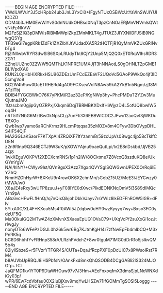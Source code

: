 -----BEGIN AGE ENCRYPTED FILE-----
YWdlLWVuY3J5cHRpb24ub3JnL3YxCi0+IFgyNTUxOSBWcUtYaVlnSWJIYUllODZD
ODM4b3JHM0EwWlYvS0dnNUdkOHBsd0NqT3pzCnNOaERjMnVNVmlsQWtsNkFpNkVW
M2FzSjZIQ3pDMWlsRlBMMWpIZkpZMnMKLT4gJTUtZ3JlYXNlIDFJSiB9NGwgQSYg
TFB9eGI7egpKRk1ZdFk1ZXZlbXJtVUdadXA5R2tHQTFjR1QyMmVKZUxGRlNvbTg4
RjZlNlIwbVRYR3dwSlB6SXpLRUdyTkt6CjY2Unp5MjQ2Q0xET0RqWlhsRDR3ZGY1
Z2hqUUZnc0Z2WW5QMThLK1NPRE1UMXJjT3hNNAotLS0gOHNLT2pGME1BL1VpdXA0
RUN2L0pHbHlXRkxHSU96ZDEzUmFCdEZEaVF2UQoVd5GAoP9WkQc4jf3ID5cmgVo8
BG2W4h9uw0DcETRHERd4gAO9FCXseaVolN8Aw59kA2YkB1n5Ngm/zj18MATzITbj
BDIB4FYGCBWkO76K7yPKM/R2az32eP/KgNWp3hy+PhcPMDuT2YZw3MuCjutnaJM0
1Qzscbm0gjipGyOZRPxj/Xkqm6DqjTBRMBKXDxlfHiWjyzD4L5otUQ8bwlW5oq4H
nRT5I17NbG6MztBwGkNpsCLg7unFti3X6EBBWICDC2JFwo12aoQvI3jWKDuT6XOo
Qwb1wp7yamo6aRChKrmz9HLcmPtqqsa35zMOZv8m4OFyw3DbOVypDHLS4lF54QjF
MA2GGLaKSaorF7KTXpAi4ZRQiXF7ItYzanmB/59zcUpVs08wgc4jp58cTklfCDEN
z2n9RInp9Q346ECTJ9W3uK/pXOWYAjnu9oaeQutLpi/lv2E8nDskbd/JjVB254Q8
1wkXEguVOKPVf2XECXcmRNS/1p1h2iW/8OCktme7Z8VcxQ8szduKQ8e/UkGYmYgW
NAI/hINY/+CWyv9Ist/QVn9goX3Azz7Xgx4QVYSglSQWGwnUPEX0OrRq6lEYZIrQ
NmnHZGhHyrW+8XKcU9r4rowOK6X2chnMn/sGebZ15UZ/MeE3/JEYCwzy0tMWA/w0
X8aJE4sRxy3wUFP8zuuJ+yF08IYE0dXwc/PIkdEONKNqOmV5i3S89dIMQcYrn9pA
ABc6vcHFwFLfHnQ//q7nQixQikjohDbkVJayv7rsYWlz8lkEDFFhROW5lGR+dFlv
5YixA0C/XL4F+KXou5Ms4f0AWi5JZdqbw0uHY0wzKyyyq7wy+Bxso3FC0ydzUF5Q
Ma0OkulGQ2MTwAZ4zXMvnX5XaeaEpUQ1OVaC79+UXqVcPf2suXxGi1ozJtrIwgJy
nonyDTo6WFePzDGJL0h26k5wr6Bg7KJtmKgH14r7zfNwEpFb4mlbCQ+M3xPnRK5q
bC8D6hbhfYvFRHnpS58rA/LRzhFVdchZ+8wr0tguM71MG0dDrR1o5jslkvQM5b4s
82iyilSbzeS+r5FVzrYTFGR4S/CUTa+DqaJfRcpPXF0pDcUIC7x8PWsoIRst7RM4
b8AUVbUpRBQJ8iHSPbfsN/OAnkFxd8mkQhQSODB4DCgGABIi2lS324MJOGfp+TCl
JaQFMD1kv1YT0P9DtaWHOuw97v7J3Hm+AEcFnxoqfmX3dmsSjpLNcWNXdiGy03p/
wPR/6Ew7cdVbfau0OX2iuBjXov9mqYwLHSZw71ifGOMmTgSOSl5Loggg
-----END AGE ENCRYPTED FILE-----
